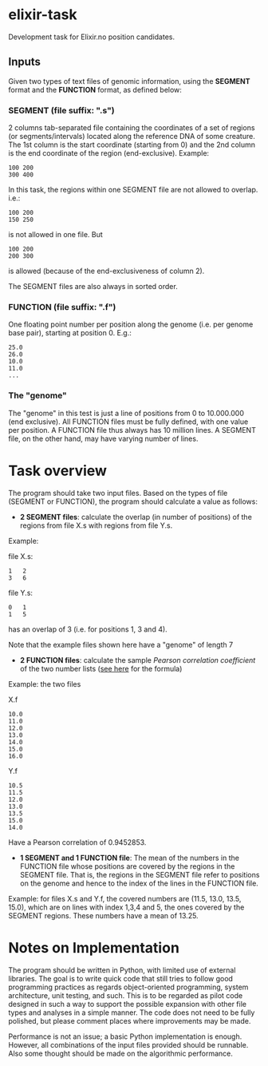 # elixir-task

Development task for Elixir.no position candidates.

## Inputs

Given two types of text files of genomic information, using the **SEGMENT** format and the **FUNCTION** format, as defined below:

### SEGMENT (file suffix: ".s")

2 columns tab-separated file containing the coordinates of a set of regions (or segments/intervals) located along the reference DNA of some creature.
The 1st column is the start coordinate (starting from 0) and the 2nd column is the end coordinate of the region (end-exclusive).
Example:
```
100	200
300	400
```

In this task, the regions within one SEGMENT file are not allowed to overlap. i.e.:

```
100	200
150	250
```

is not allowed in one file. But

```
100	200
200	300
```

is allowed (because of the end-exclusiveness of column 2). 

The SEGMENT files are also always in sorted order.

### FUNCTION (file suffix: ".f")

One floating point number per position along the genome (i.e. per genome base pair), starting at position 0. E.g.:

```
25.0
26.0
10.0
11.0
...
```

### The "genome"

The "genome" in this test is just a line of positions from 0 to 10.000.000 (end exclusive).
All FUNCTION files must be fully defined, with one value per position.
A FUNCTION file thus always has 10 million lines.
A SEGMENT file, on the other hand, may have varying number of lines.

# Task overview

The program should take two input files.
Based on the types of file (SEGMENT or FUNCTION), the program should calculate a value as follows:

- **2 SEGMENT files**: calculate the overlap (in number of positions) of the regions from file X.s with regions from file Y.s.

Example:

file X.s:
```
1	2
3	6
```

file Y.s:
```
0	1
1	5
```

has an overlap of 3 (i.e. for positions 1, 3 and 4).

Note that the example files shown here have a "genome" of length 7

- **2 FUNCTION files**: calculate the sample *Pearson correlation coefficient* of the two number lists ([see here](https://en.wikipedia.org/wiki/Pearson_correlation_coefficient#For_a_sample) for the formula)

Example: the two files

X.f
```
10.0
11.0
12.0
13.0
14.0
15.0
16.0
```

Y.f
```
10.5
11.5
12.0
13.0
13.5
15.0
14.0
```

Have a Pearson correlation of 0.9452853.

- **1 SEGMENT and 1 FUNCTION file**: The mean of the numbers in the FUNCTION file whose positions are covered by the regions in the SEGMENT file.
That is, the regions in the SEGMENT file refer to positions on the genome and hence to the index of the lines in the FUNCTION file.

Example: for files X.s and Y.f, the covered numbers are (11.5, 13.0, 13.5, 15.0), which are on lines with index 1,3,4 and 5, the ones covered by the SEGMENT regions.
These numbers have a mean of 13.25.

# Notes on Implementation

The program should be written in Python, with limited use of external libraries.
The goal is to write quick code that still tries to follow good programming practices as regards object-oriented programming, system architecture, unit testing, and such.
This is to be regarded as pilot code designed in such a way to support the possible expansion with other file types and analyses in a simple manner.
The code does not need to be fully polished, but please comment places where improvements may be made.

Performance is not an issue; a basic Python implementation is enough.
However, all combinations of the input files provided should be runnable.
Also some thought should be made on the algorithmic performance.
